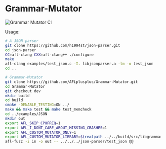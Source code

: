 # Grammar-Mutator

![Grammar Mutator CI](https://github.com/AFLplusplus/Grammar-Mutator/workflows/Grammar%20Mutator%20CI/badge.svg)

Usage:

```bash
# A JSON parser
git clone https://github.com/h1994st/json-parser.git
cd json-parser
CC=afl-clang CXX=afl-clang++ ./configure
make
afl-clang examples/test_json.c -I. libjsonparser.a -lm -o test_json
cd ..

# Grammar-Mutator
git clone https://github.com/AFLplusplus/Grammar-Mutator.git
cd Grammar-Mutator
git checkout dev
mkdir build
cd build
cmake -DENABLE_TESTING=ON ../
make && make test && make test_memcheck
cd ../examples/JSON
mkdir out
export AFL_SKIP_CPUFREQ=1
export AFL_I_DONT_CARE_ABOUT_MISSING_CRASHES=1
export AFL_CUSTOM_MUTATOR_ONLY=1
export AFL_CUSTOM_MUTATOR_LIBRARY=$(realpath ../../build/src/libgrammarmutator.so)
afl-fuzz -i in -o out -- ../../../json-parser/test_json @@
```
